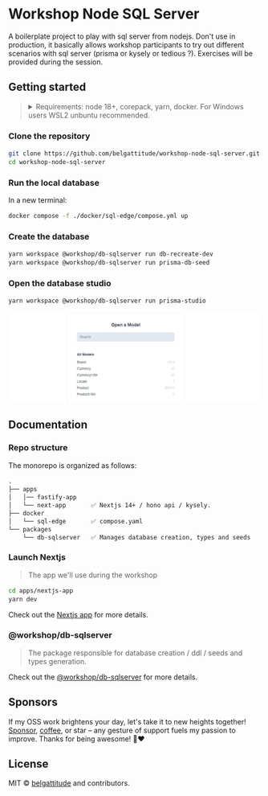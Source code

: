# Workshop Node SQL Server

A boilerplate project to play with sql server from nodejs. Don't use in production,
it basically allows workshop participants to try out different scenarios with sql server
(prisma or kysely or tedious ?). Exercises will be provided during the session.

## Getting started

> <details>
> <summary>Requirements: node 18+, corepack, yarn, docker. For Windows users WSL2 unbuntu recommended.</summary>
>
> ```bash
> nvm install v20  // if you don't have nodejs installed
> corepack enable
> npm i -g yarn 
> ```
> </details> 

### Clone the repository

```bash
git clone https://github.com/belgattitude/workshop-node-sql-server.git
cd workshop-node-sql-server
```
### Run the local database

In a new terminal:

```bash
docker compose -f ./docker/sql-edge/compose.yml up
```

### Create the database

```bash
yarn workspace @workshop/db-sqlserver run db-recreate-dev
yarn workspace @workshop/db-sqlserver run prisma-db-seed  
```
### Open the database studio

```bash
yarn workspace @workshop/db-sqlserver run prisma-studio  
```

![prisma-studio.png](docs/images/prisma-studio.png)

## Documentation

### Repo structure

The monorepo is organized as follows:

```
.
├── apps
│   │── fastify-app
│   └── next-app       ✅ Nextjs 14+ / hono api / kysely.
├── docker
│   └── sql-edge       ✅ compose.yaml
└── packages
    └── db-sqlserver   ✅ Manages database creation, types and seeds
```

### Launch Nextjs

> The app we'll use during the workshop

```bash
cd apps/nextjs-app
yarn dev
```

Check out the [Nextjs app](apps/nextjs-app/README.md) for more details.

### @workshop/db-sqlserver

> The package responsible for database creation / ddl / seeds and types generation.

Check out the [@workshop/db-sqlserver](packages/db-sqlserver/README.md) for more details.

## Sponsors

If my OSS work brightens your day, let's take it to new heights together!
[Sponsor](<[sponsorship](https://github.com/sponsors/belgattitude)>), [coffee](<(https://ko-fi.com/belgattitude)>),
or star – any gesture of support fuels my passion to improve. Thanks for being awesome! 🙏❤️

## License

MIT © [belgattitude](https://github.com/belgattitude) and contributors.
